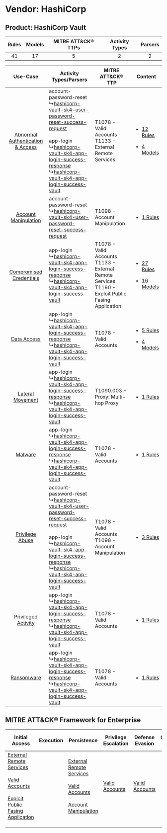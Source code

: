 Vendor: HashiCorp
=================
Product: HashiCorp Vault
------------------------
| Rules | Models | MITRE ATT&CK® TTPs | Activity Types | Parsers |
|:-----:|:------:|:------------------:|:--------------:|:-------:|
|  41   |   17   |         5          |       2        |    2    |

|    Use-Case    | Activity Types/Parsers    | MITRE ATT&CK® TTP    | Content    |
|:----:| ---- | ---- | ---- |
| [Abnormal Authentication & Access](../../../UseCases/uc_abnormal_authentication_&_access.md) |  account-password-reset<br> ↳[hashicorp-vault-sk4-user-password-reset-success-request](Ps/pC_hashicorpvaultsk4userpasswordresetsuccessrequest.md)<br><br> app-login<br> ↳[hashicorp-vault-sk4-app-login-success-response](Ps/pC_hashicorpvaultsk4apploginsuccessresponse.md)<br> ↳[hashicorp-vault-sk4-app-login-success-vault](Ps/pC_hashicorpvaultsk4apploginsuccessvault.md)<br> | T1078 - Valid Accounts<br>T1133 - External Remote Services<br>    | [<ul><li>12 Rules</li></ul><ul><li>4 Models</li></ul>](RM/r_m_hashicorp_hashicorp_vault_Abnormal_Authentication_&_Access.md) |
|    [Account Manipulation](../../../UseCases/uc_account_manipulation.md)    |  account-password-reset<br> ↳[hashicorp-vault-sk4-user-password-reset-success-request](Ps/pC_hashicorpvaultsk4userpasswordresetsuccessrequest.md)<br>    | T1098 - Account Manipulation<br>    | [<ul><li>1 Rules</li></ul>](RM/r_m_hashicorp_hashicorp_vault_Account_Manipulation.md)    |
|          [Compromised Credentials](../../../UseCases/uc_compromised_credentials.md)          |  app-login<br> ↳[hashicorp-vault-sk4-app-login-success-response](Ps/pC_hashicorpvaultsk4apploginsuccessresponse.md)<br> ↳[hashicorp-vault-sk4-app-login-success-vault](Ps/pC_hashicorpvaultsk4apploginsuccessvault.md)<br>    | T1078 - Valid Accounts<br>T1133 - External Remote Services<br>T1190 - Exploit Public Fasing Application<br> | [<ul><li>27 Rules</li></ul><ul><li>16 Models</li></ul>](RM/r_m_hashicorp_hashicorp_vault_Compromised_Credentials.md)         |
|    [Data Access](../../../UseCases/uc_data_access.md)    |  app-login<br> ↳[hashicorp-vault-sk4-app-login-success-response](Ps/pC_hashicorpvaultsk4apploginsuccessresponse.md)<br> ↳[hashicorp-vault-sk4-app-login-success-vault](Ps/pC_hashicorpvaultsk4apploginsuccessvault.md)<br>    | T1078 - Valid Accounts<br>    | [<ul><li>5 Rules</li></ul><ul><li>4 Models</li></ul>](RM/r_m_hashicorp_hashicorp_vault_Data_Access.md)    |
|    [Lateral Movement](../../../UseCases/uc_lateral_movement.md)    |  app-login<br> ↳[hashicorp-vault-sk4-app-login-success-response](Ps/pC_hashicorpvaultsk4apploginsuccessresponse.md)<br> ↳[hashicorp-vault-sk4-app-login-success-vault](Ps/pC_hashicorpvaultsk4apploginsuccessvault.md)<br>    | T1090.003 - Proxy: Multi-hop Proxy<br>    | [<ul><li>1 Rules</li></ul>](RM/r_m_hashicorp_hashicorp_vault_Lateral_Movement.md)    |
|    [Malware](../../../UseCases/uc_malware.md)    |  app-login<br> ↳[hashicorp-vault-sk4-app-login-success-response](Ps/pC_hashicorpvaultsk4apploginsuccessresponse.md)<br> ↳[hashicorp-vault-sk4-app-login-success-vault](Ps/pC_hashicorpvaultsk4apploginsuccessvault.md)<br>    | T1078 - Valid Accounts<br>    | [<ul><li>1 Rules</li></ul>](RM/r_m_hashicorp_hashicorp_vault_Malware.md)    |
|    [Privilege Abuse](../../../UseCases/uc_privilege_abuse.md)    |  account-password-reset<br> ↳[hashicorp-vault-sk4-user-password-reset-success-request](Ps/pC_hashicorpvaultsk4userpasswordresetsuccessrequest.md)<br><br> app-login<br> ↳[hashicorp-vault-sk4-app-login-success-response](Ps/pC_hashicorpvaultsk4apploginsuccessresponse.md)<br> ↳[hashicorp-vault-sk4-app-login-success-vault](Ps/pC_hashicorpvaultsk4apploginsuccessvault.md)<br> | T1078 - Valid Accounts<br>T1098 - Account Manipulation<br>    | [<ul><li>3 Rules</li></ul>](RM/r_m_hashicorp_hashicorp_vault_Privilege_Abuse.md)    |
|    [Privileged Activity](../../../UseCases/uc_privileged_activity.md)    |  app-login<br> ↳[hashicorp-vault-sk4-app-login-success-response](Ps/pC_hashicorpvaultsk4apploginsuccessresponse.md)<br> ↳[hashicorp-vault-sk4-app-login-success-vault](Ps/pC_hashicorpvaultsk4apploginsuccessvault.md)<br>    | T1078 - Valid Accounts<br>    | [<ul><li>1 Rules</li></ul>](RM/r_m_hashicorp_hashicorp_vault_Privileged_Activity.md)    |
|    [Ransomware](../../../UseCases/uc_ransomware.md)    |  app-login<br> ↳[hashicorp-vault-sk4-app-login-success-response](Ps/pC_hashicorpvaultsk4apploginsuccessresponse.md)<br> ↳[hashicorp-vault-sk4-app-login-success-vault](Ps/pC_hashicorpvaultsk4apploginsuccessvault.md)<br>    | T1078 - Valid Accounts<br>    | [<ul><li>1 Rules</li></ul>](RM/r_m_hashicorp_hashicorp_vault_Ransomware.md)    |

MITRE ATT&CK® Framework for Enterprise
--------------------------------------
| Initial Access                                                                                                                                                                                                                         | Execution | Persistence                                                                                                                                                                                                               | Privilege Escalation                                                | Defense Evasion                                                     | Credential Access | Discovery | Lateral Movement | Collection | Command and Control                                                                                                                       | Exfiltration | Impact |
| -------------------------------------------------------------------------------------------------------------------------------------------------------------------------------------------------------------------------------------- | --------- | ------------------------------------------------------------------------------------------------------------------------------------------------------------------------------------------------------------------------- | ------------------------------------------------------------------- | ------------------------------------------------------------------- | ----------------- | --------- | ---------------- | ---------- | ----------------------------------------------------------------------------------------------------------------------------------------- | ------------ | ------ |
| [External Remote Services](https://attack.mitre.org/techniques/T1133)<br><br>[Valid Accounts](https://attack.mitre.org/techniques/T1078)<br><br>[Exploit Public Fasing Application](https://attack.mitre.org/techniques/T1190)<br><br> |           | [External Remote Services](https://attack.mitre.org/techniques/T1133)<br><br>[Valid Accounts](https://attack.mitre.org/techniques/T1078)<br><br>[Account Manipulation](https://attack.mitre.org/techniques/T1098)<br><br> | [Valid Accounts](https://attack.mitre.org/techniques/T1078)<br><br> | [Valid Accounts](https://attack.mitre.org/techniques/T1078)<br><br> |                   |           |                  |            | [Proxy: Multi-hop Proxy](https://attack.mitre.org/techniques/T1090/003)<br><br>[Proxy](https://attack.mitre.org/techniques/T1090)<br><br> |              |        |